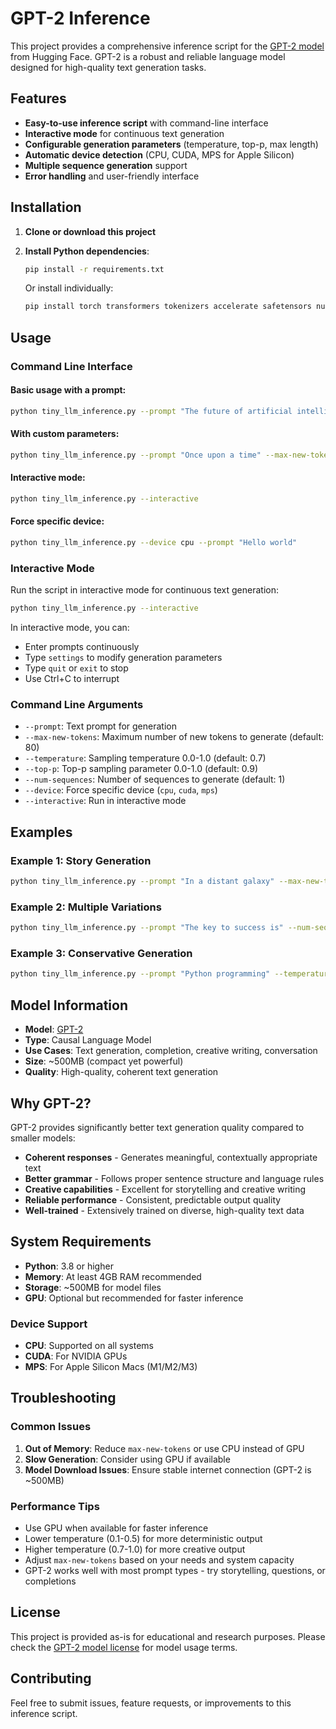 # GPT-2 Inference

This project provides a comprehensive inference script for the [GPT-2 model](https://huggingface.co/gpt2) from Hugging Face. GPT-2 is a robust and reliable language model designed for high-quality text generation tasks.

## Features

- **Easy-to-use inference script** with command-line interface
- **Interactive mode** for continuous text generation
- **Configurable generation parameters** (temperature, top-p, max length)
- **Automatic device detection** (CPU, CUDA, MPS for Apple Silicon)
- **Multiple sequence generation** support
- **Error handling** and user-friendly interface

## Installation

1. **Clone or download this project**

2. **Install Python dependencies**:
   ```bash
   pip install -r requirements.txt
   ```

   Or install individually:
   ```bash
   pip install torch transformers tokenizers accelerate safetensors numpy
   ```

## Usage

### Command Line Interface

#### Basic usage with a prompt:
```bash
python tiny_llm_inference.py --prompt "The future of artificial intelligence is"
```

#### With custom parameters:
```bash
python tiny_llm_inference.py --prompt "Once upon a time" --max-new-tokens 150 --temperature 0.8 --num-sequences 2
```

#### Interactive mode:
```bash
python tiny_llm_inference.py --interactive
```

#### Force specific device:
```bash
python tiny_llm_inference.py --device cpu --prompt "Hello world"
```

### Interactive Mode

Run the script in interactive mode for continuous text generation:

```bash
python tiny_llm_inference.py --interactive
```

In interactive mode, you can:
- Enter prompts continuously
- Type `settings` to modify generation parameters
- Type `quit` or `exit` to stop
- Use Ctrl+C to interrupt

### Command Line Arguments

- `--prompt`: Text prompt for generation
- `--max-new-tokens`: Maximum number of new tokens to generate (default: 80)
- `--temperature`: Sampling temperature 0.0-1.0 (default: 0.7)
- `--top-p`: Top-p sampling parameter 0.0-1.0 (default: 0.9)
- `--num-sequences`: Number of sequences to generate (default: 1)
- `--device`: Force specific device (`cpu`, `cuda`, `mps`)
- `--interactive`: Run in interactive mode

## Examples

### Example 1: Story Generation
```bash
python tiny_llm_inference.py --prompt "In a distant galaxy" --max-new-tokens 200 --temperature 0.8
```

### Example 2: Multiple Variations
```bash
python tiny_llm_inference.py --prompt "The key to success is" --num-sequences 3 --temperature 0.9
```

### Example 3: Conservative Generation
```bash
python tiny_llm_inference.py --prompt "Python programming" --temperature 0.3 --top-p 0.8
```

## Model Information

- **Model**: [GPT-2](https://huggingface.co/gpt2)
- **Type**: Causal Language Model
- **Use Cases**: Text generation, completion, creative writing, conversation
- **Size**: ~500MB (compact yet powerful)
- **Quality**: High-quality, coherent text generation

## Why GPT-2?

GPT-2 provides significantly better text generation quality compared to smaller models:
- **Coherent responses** - Generates meaningful, contextually appropriate text
- **Better grammar** - Follows proper sentence structure and language rules  
- **Creative capabilities** - Excellent for storytelling and creative writing
- **Reliable performance** - Consistent, predictable output quality
- **Well-trained** - Extensively trained on diverse, high-quality text data

## System Requirements

- **Python**: 3.8 or higher
- **Memory**: At least 4GB RAM recommended
- **Storage**: ~500MB for model files
- **GPU**: Optional but recommended for faster inference

### Device Support

- **CPU**: Supported on all systems
- **CUDA**: For NVIDIA GPUs
- **MPS**: For Apple Silicon Macs (M1/M2/M3)

## Troubleshooting

### Common Issues

1. **Out of Memory**: Reduce `max-new-tokens` or use CPU instead of GPU
2. **Slow Generation**: Consider using GPU if available
3. **Model Download Issues**: Ensure stable internet connection (GPT-2 is ~500MB)

### Performance Tips

- Use GPU when available for faster inference
- Lower temperature (0.1-0.5) for more deterministic output
- Higher temperature (0.7-1.0) for more creative output
- Adjust `max-new-tokens` based on your needs and system capacity
- GPT-2 works well with most prompt types - try storytelling, questions, or completions

## License

This project is provided as-is for educational and research purposes. Please check the [GPT-2 model license](https://huggingface.co/gpt2) for model usage terms.

## Contributing

Feel free to submit issues, feature requests, or improvements to this inference script.
